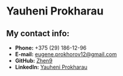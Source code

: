 # Yauheni Prokharau

## My contact info:

- **Phone:** +375 (29) 186-12-96
- **E-mail:** eugene.prokhorov12@gmail.com
- **GitHub:** [Zhen9](https://github.com/Zhen92)
- **LinkedIn:** [Yauheni Prokharau](https://www.linkedin.com/in/yauheni-prokharau-31587024b/)
